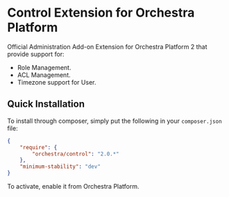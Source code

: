 Control Extension for Orchestra Platform
==============

Official Administration Add-on Extension for Orchestra Platform 2 that provide support for:

* Role Management.
* ACL Management.
* Timezone support for User.

## Quick Installation

To install through composer, simply put the following in your `composer.json` file:

```json
{
	"require": {
		"orchestra/control": "2.0.*"
	},
	"minimum-stability": "dev"
}
```

To activate, enable it from Orchestra Platform.
